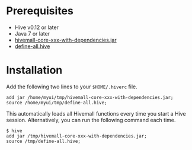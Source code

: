 <!--
  Licensed to the Apache Software Foundation (ASF) under one
  or more contributor license agreements.  See the NOTICE file
  distributed with this work for additional information
  regarding copyright ownership.  The ASF licenses this file
  to you under the Apache License, Version 2.0 (the
  "License"); you may not use this file except in compliance
  with the License.  You may obtain a copy of the License at

    http://www.apache.org/licenses/LICENSE-2.0

  Unless required by applicable law or agreed to in writing,
  software distributed under the License is distributed on an
  "AS IS" BASIS, WITHOUT WARRANTIES OR CONDITIONS OF ANY
  KIND, either express or implied.  See the License for the
  specific language governing permissions and limitations
  under the License.
-->
        
Prerequisites
============

* Hive v0.12 or later
* Java 7 or later
* [hivemall-core-xxx-with-dependencies.jar](https://github.com/myui/hivemall/releases)
* [define-all.hive](https://github.com/myui/hivemall/releases)

Installation
============

Add the following two lines to your `$HOME/.hiverc` file.

```
add jar /home/myui/tmp/hivemall-core-xxx-with-dependencies.jar;
source /home/myui/tmp/define-all.hive;
```

This automatically loads all Hivemall functions every time you start a Hive session. Alternatively, you can run the following command each time.

```
$ hive
add jar /tmp/hivemall-core-xxx-with-dependencies.jar;
source /tmp/define-all.hive;
```